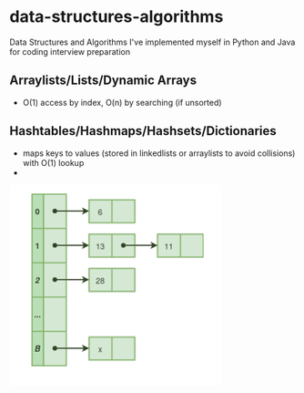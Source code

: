# data-structures-algorithms
Data Structures and Algorithms I've implemented myself in Python and Java for coding interview preparation


## Arraylists/Lists/Dynamic Arrays
* O(1) access by index, O(n) by searching (if unsorted)

## Hashtables/Hashmaps/Hashsets/Dictionaries
* maps keys to values (stored in linkedlists or arraylists to avoid collisions) with O(1) lookup
* 
![Alt text](/images/hashtable.png)
